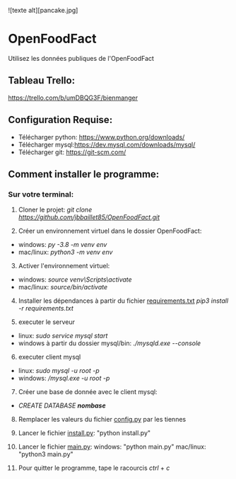 ![texte alt][pancake.jpg]
# OpenFoodFact
Utilisez les données publiques de l'OpenFoodFact

## Tableau Trello:
https://trello.com/b/umDBQG3F/bienmanger

## Configuration Requise:
- Télécharger python: https://www.python.org/downloads/
- Télécharger mysql:https://dev.mysql.com/downloads/mysql/
- Télécharger git: https://git-scm.com/

## Comment installer le programme:
### Sur votre terminal:

1. Cloner le projet: *git clone https://github.com/jbbaillet85/OpenFoodFact.git*

2. Créer un environnement virtuel dans le dossier OpenFoodFact:
- windows: *py -3.8 -m venv env*
- mac/linux: *python3 -m venv env*

3. Activer l'environnement virtuel:
- windows: *source venv\Scripts\activate*
- mac/linux: *source/bin/activate*

4. Installer les dépendances à partir du fichier [requirements.txt](requirements.txt)
*pip3 install -r requirements.txt*

5. executer le serveur 
- linux: *sudo service mysql start*
- windows à partir du dossier mysql/bin: *./mysqld.exe --console*

6. executer client mysql
- linux: *sudo mysql -u root -p*
- windows: */mysql.exe -u root -p*

7. Créer une base de donnée avec le client mysql:
- *CREATE DATABASE __nombase__*

8. Remplacer les valeurs du fichier [config.py](config.py) par les tiennes

9. Lancer le fichier [install.py](install.py): "python install.py"

10. Lancer le fichier [main.py](main.py): windows: "python main.py" mac/linux: "python3 main.py"

11. Pour quitter le programme, tape le racourcis *ctrl* + *c*